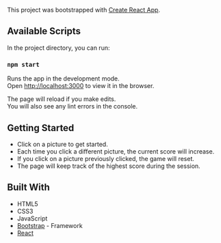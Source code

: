 This project was bootstrapped with [Create React App](https://github.com/facebook/create-react-app).

## Available Scripts

In the project directory, you can run:

### `npm start`

Runs the app in the development mode.<br />
Open [http://localhost:3000](http://localhost:3000) to view it in the browser.

The page will reload if you make edits.<br />
You will also see any lint errors in the console.

## Getting Started 
* Click on a picture to get started. 
* Each time you click a different picture, the current score will increase. 
* If you click on a picture previously clicked, the game will reset.
* The page will keep track of the highest score during the session. 

## Built With

* HTML5
* CSS3
* JavaScript 
* [Bootstrap](http://getbootstrap.com/) - Framework
* [React](https://reactjs.org/) 
